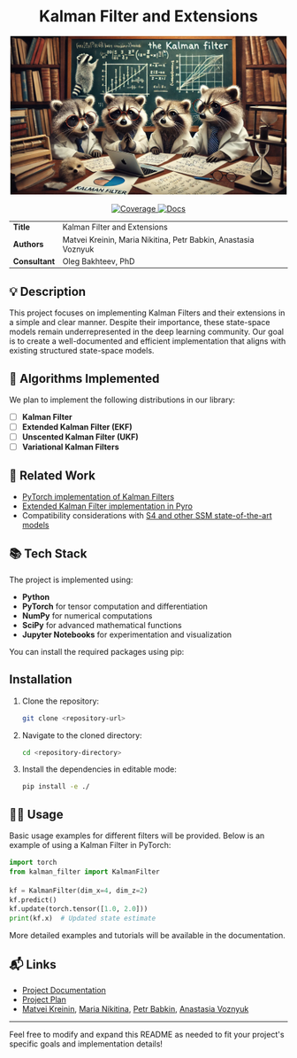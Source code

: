 <div align="center">  
    <h1> Kalman Filter and Extensions </h1>
</div>

<div align="center">  
    <img src="images/kalman.webp" width="500px" />
</div>

<p align="center">
    <a href="">
        <img alt="Coverage" src="https://github.com/intsystems/Kalman-filter-and-his-friends/actions/workflows/testing.yml/badge.svg" />
    </a>
    <a href="">
        <img alt="Docs" src="https://github.com/intsystems/Kalman-filter-and-his-friends/actions/workflows/docs.yml/badge.svg" />
    </a>
</p>


<table>
    <tr>
        <td align="left"> <b> Title </b> </td>
        <td> Kalman Filter and Extensions </td>
    </tr>
    <tr>
        <td align="left"> <b> Authors </b> </td>
        <td> Matvei Kreinin, Maria Nikitina, Petr Babkin, Anastasia Voznyuk </td>
    </tr>
    <tr>
        <td align="left"> <b> Consultant </b> </td>
        <td> Oleg Bakhteev, PhD </td>
    </tr>
</table>

## 💡 Description

This project focuses on implementing Kalman Filters and their extensions in a simple and clear manner. Despite their importance, these state-space models remain underrepresented in the deep learning community. Our goal is to create a well-documented and efficient implementation that aligns with existing structured state-space models.

## 📌 Algorithms Implemented

We plan to implement the following distributions in our library:
- [ ] **Kalman Filter**
- [ ] **Extended Kalman Filter (EKF)**
- [ ] **Unscented Kalman Filter (UKF)**
- [ ] **Variational Kalman Filters**

## 🔗 Related Work

- [PyTorch implementation of Kalman Filters](https://github.com/raphaelreme/torch-kf?tab=readme-ov-file)
- [Extended Kalman Filter implementation in Pyro](https://pyro.ai/examples/ekf.html)
- Compatibility considerations with [S4 and other SSM state-of-the-art models](https://github.com/state-spaces/s4)

## 📚 Tech Stack

The project is implemented using:

- **Python**
- **PyTorch** for tensor computation and differentiation
- **NumPy** for numerical computations
- **SciPy** for advanced mathematical functions
- **Jupyter Notebooks** for experimentation and visualization

You can install the required packages using pip:

## Installation

1. Clone the repository:
    ```bash
    git clone <repository-url>
    ```
2. Navigate to the cloned directory:
    ```bash
    cd <repository-directory>
    ```
3. Install the dependencies in editable mode:
    ```bash
    pip install -e ./
    ```

## 👨‍💻 Usage

Basic usage examples for different filters will be provided. Below is an example of using a Kalman Filter in PyTorch:

```python
import torch
from kalman_filter import KalmanFilter

kf = KalmanFilter(dim_x=4, dim_z=2)
kf.predict()
kf.update(torch.tensor([1.0, 2.0]))
print(kf.x)  # Updated state estimate
```

More detailed examples and tutorials will be available in the documentation.

## 📬 Links

- [Project Documentation](./docs/plan.md)
- [Project Plan](...)
- [Matvei Kreinin](https://github.com/kreininmv), [Maria Nikitina](https://github.com/NikitinaMaria), [Petr Babkin](https://github.com/petr-parker), [Anastasia Voznyuk](https://github.com/natriistorm)
---

Feel free to modify and expand this README as needed to fit your project's specific goals and implementation details!

